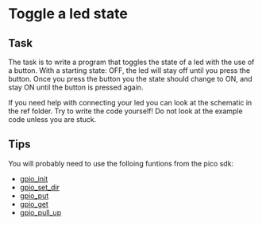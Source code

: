 # Toggle a led state

## Task
The task is to write a program that toggles the state of a led with the use of a button.
With a starting state: OFF, the led will stay off until you press the button. Once you press the button you the state should change to ON, and stay ON until the button is pressed again.

If you need help with connecting your led you can look at the schematic in the ref folder.
Try to write the code yourself! Do not look at the example code unless you are stuck.

## Tips
You will probably need to use the folloing funtions from the pico sdk:
* [gpio_init](https://www.raspberrypi.com/documentation/pico-sdk/hardware.html#group_hardware_gpio_1ga8aa4741d93dc40bc728dbd3e41813ad1)
* [gpio_set_dir](https://www.raspberrypi.com/documentation/pico-sdk/hardware.html#group_hardware_gpio_1ga6a40edf0d86f6b3f0dcb51a768cf4681)
* [gpio_put](https://www.raspberrypi.com/documentation/pico-sdk/hardware.html#group_hardware_gpio_1ga71d35b29e897b9bb4fc881b587b08cab)
* [gpio_get](https://www.raspberrypi.com/documentation/pico-sdk/hardware.html#group_hardware_gpio_1gaf38c0b39fba06d1a49d1be56ef548d73)
* [gpio_pull_up](https://www.raspberrypi.com/documentation/pico-sdk/hardware.html#group_hardware_gpio_1ga30a6733240f3d2e25e6b579b6c3902da)
